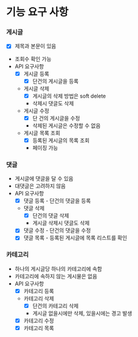 # 기능 요구 사항

### 게시글

- [x] 제목과 본문이 있음
- 조회수 확인 가능
- API 요구사항
    - [x] 게시글 등록
      - [x] 단건의 게시글을 등록
    - 게시글 삭제
      - [x] 게시글의 삭제 방법은 soft delete
      - 삭제시 댓글도 삭제
    - 게시글 수정 
      - [x] 단 건의 게시글을 수정
      - 삭제된 게시글은 수정할 수 없음
    - 게시글 목록 조회
      - [x] 등록된 게시글의 목록 조회 
      - 페이징 가능

### 댓글

- 게시글에 댓글을 달 수 있음
- 대댓글은 고려하지 않음
- API 요구사항
    - [x] 댓글 등록 - 단건의 댓글을 등록
    - 댓글 삭제 
      - [x] 단건의 댓글 삭제
      - 게시글 삭제시 댓글도 삭제
    - [x] 댓글 수정 - 단건의 댓글을 수정
    - [x] 댓글 목록 - 등록된 게시글에 목록 리스트를 확인

### 카테고리

- 하나의 게시글당 하나의 카테고리에 속함
- 카테고리에 속하지 않는 게시물은 없음
- API 요구사항
    - [x] 카테고리 등록
    - 카테고리 삭제
        - [x] 단건의 카테고리 삭제
        - 게시글 없을시에만 삭제, 있을시에는 경고 발생
    - [x] 카테고리 수정
    - [x] 카테고리 목록